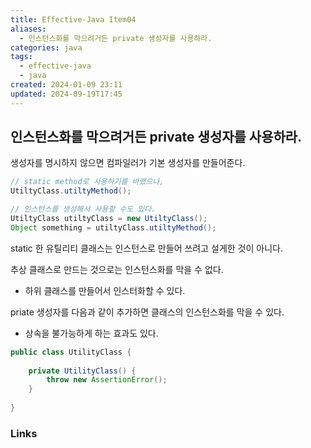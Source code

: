 ```yaml
---
title: Effective-Java Item04
aliases:
  - 인스턴스화를 막으려거든 private 생성자를 사용하라.
categories: java
tags:
  - effective-java
  - java
created: 2024-01-09 23:11
updated: 2024-09-19T17:45
---
```


## 인스턴스화를 막으려거든 private 생성자를 사용하라.

생성자를 명시하지 않으면 컴파일러가 기본 생성자를 만들어준다.

```java
// static method로 사용하기를 바랬으나,
UtiltyClass.utiltyMethod();

// 인스턴스를 생성해서 사용할 수도 있다.
UtiltyClass utiltyClass = new UtiltyClass();
Object something = utiltyClass.utiltyMethod();
```

static 한 유틸리티 클래스는 인스턴스로 만들어 쓰려고 설게한 것이 아니다.

추상 클래스로 만드는 것으로는 인스턴스화를 막을 수 없다.
- 하위 클래스를 만들어서 인스터화할 수 있다.

priate 생성자를 다음과 같이 추가하면 클래스의 인스턴스화를 막을 수 있다.
- 상속을 불가능하게 하는 효과도 있다.

```java
public class UtilityClass {  
  
	private UtilityClass() {  
		throw new AssertionError();  
	}  
  
}
```

### Links
